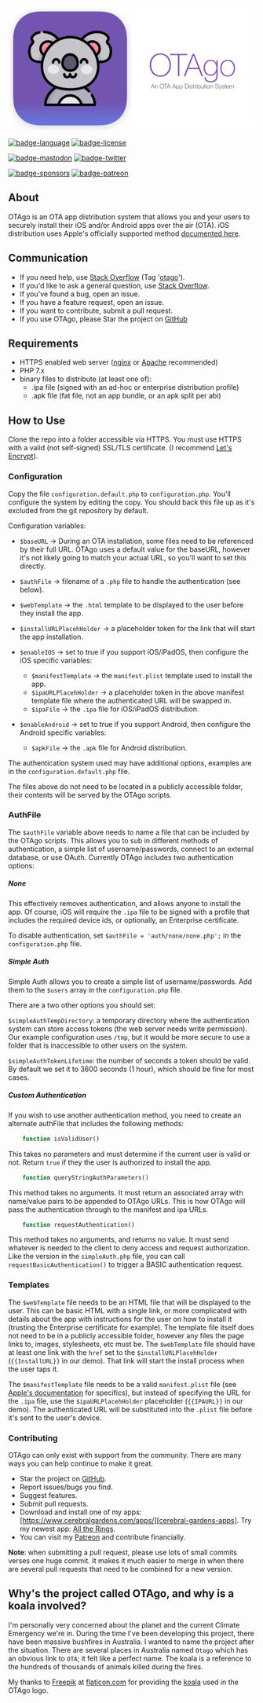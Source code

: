 
![OTAgo][otago-logo]

[![badge-language]][php.net]
[![badge-license]][license]

[![badge-mastodon]][mastodon-davewoodx]
[![badge-twitter]][twitter-davewoodx]

[![badge-sponsors]][cerebral-gardens]
[![badge-patreon]][patreon-davewoodx]

## About

OTAgo is an OTA app distribution system that allows you and your users to securely install their iOS and/or Android apps over the air (OTA). iOS distribution uses Apple's officially supported method [documented here](https://support.apple.com/en-ca/guide/deployment-reference-ios/apda0e3426d7/web).

## Communication

* If you need help, use [Stack Overflow][stackoverflow] (Tag '[otago][stackoverflow]').
* If you'd like to ask a general question, use [Stack Overflow][stackoverflow].
* If you've found a bug, open an issue.
* If you have a feature request, open an issue.
* If you want to contribute, submit a pull request.
* If you use OTAgo, please Star the project on [GitHub][github-otago]

## Requirements

* HTTPS enabled web server ([nginx][nginx] or [Apache][apache] recommended)
* PHP 7.x
* binary files to distribute (at least one of):
    * .ipa file (signed with an ad-hoc or enterprise distribution profile)
    * .apk file (fat file, not an app bundle, or an apk split per abi)

## How to Use

Clone the repo into a folder accessible via HTTPS. You must use HTTPS with a valid (not self-signed) SSL/TLS certificate. (I recommend [Let's Encrypt][letsencrypt]). 

### Configuration

Copy the file `configuration.default.php` to `configuration.php`. You'll configure the system by editing the copy. You should back this file up as it's excluded from the git repository by default.

Configuration variables:

* `$baseURL` -> During an OTA installation, some files need to be referenced by their full URL. OTAgo uses a default value for the baseURL, however it's not likely going to match your actual URL, so you'll want to set this directly.
* `$authFile` -> filename of a `.php` file to handle the authentication (see below).
* `$webTemplate` -> the `.html` template to be displayed to the user before they install the app.
* `$installURLPlacehHolder` -> a placeholder token for the link that will start the app installation.

* `$enableIOS` -> set to true if you support iOS/iPadOS, then configure the iOS specific variables:
    * `$manifestTemplate` -> the `manifest.plist` template used to install the app.
    * `$ipaURLPlacehHolder` -> a placeholder token in the above manifest template file where the authenticated URL will be swapped in.
    * `$ipaFile` -> the `.ipa` file for iOS/iPadOS distribution.

* `$enableAndroid` -> set to true if you support Android, then configure the Android specific variables:
    * `$apkFile` -> the `.apk` file for Android distribution.

The authentication system used may have additional options, examples are in the `configuration.default.php` file.

The files above do not need to be located in a publicly accessible folder, their contents will be served by the OTAgo scripts.

### AuthFile

The `$authFile` variable above needs to name a file that can be included by the OTAgo scripts. This allows you to sub in different methods of authentication, a simple list of username/passwords, connect to an external database, or use OAuth. Currently OTAgo includes two authentication options: 

##### None

This effectively removes authentication, and allows anyone to install the app. Of course, iOS will require the `.ipa` file to be signed with a profile that includes the required device ids, or optionally, an Enterprise certificate.

To disable authentication, set `$authFile = 'auth/none/none.php';` in the `configuration.php` file.

##### Simple Auth

Simple Auth allows you to create a simple list of username/passwords. Add them to the `$users` array in the `configuration.php` file.

There are a two other options you should set:

`$simpleAuthTempDirectory`: a temporary directory where the authentication system can store access tokens (the web server needs write permission). Our example configuration uses `/tmp`, but it would be more secure to use a folder that is inaccessible to other users on the system.  

`$simpleAuthTokenLifetime`: the number of seconds a token should be valid. By default we set it to 3600 seconds (1 hour), which should be fine for most cases.  

##### Custom Authentication

If you wish to use another authentication method, you need to create an alternate authFile that includes the following methods:


```php
	function isValidUser()
```

This takes no parameters and must determine if the current user is valid or not. Return `true` if they the user is authorized to install the app.


```php
	function queryStringAuthParameters()
```

This method takes no arguments. It must return an associated array with name/value pairs to be appended to OTAgo URLs. This is how OTAgo will pass the authentication through to the manifest and ipa URLs.

```php
	function requestAuthentication()
```

This method takes no arguments, and returns no value. It must send whatever is needed to the client to deny access and request authorization. Like the version in the `simpleAuth.php` file, you can call `requestBasicAuthentication()` to trigger a BASIC authentication request.


### Templates

The `$webTemplate` file needs to be an HTML file that will be displayed to the user. This can be basic HTML with a single link, or more complicated with details about the app with instructions for the user on how to install it (trusting the Enterprise certificate for example). The template file itself does not need to be in a publicly accessible folder, however any files the page links to, images, stylesheets, etc must be. The `$webTemplate` file should have at least one link with the `href` set to the `$installURLPlacehHolder` (`{{InstallURL}}` in our demo). That link will start the install process when the user taps it.

The `$manifestTemplate` file needs to be a valid `manifest.plist` file (see [Apple's documentation](https://support.apple.com/en-ca/guide/deployment-reference-ios/apd11fd167c4/web) for specifics), but instead of specifying the URL for the `.ipa` file, use the `$ipaURLPlacehHolder` placeholder (`{{IPAURL}}` in our demo). The authenticated URL will be substituted into the `.plist` file before it's sent to the user's device.

### Contributing

OTAgo can only exist with support from the community. There are many ways you can help continue to make it great.

* Star the project on [GitHub][github-otago].  
* Report issues/bugs you find.  
* Suggest features.  
* Submit pull requests.  
* Download and install one of my apps: [https://www.cerebralgardens.com/apps/][cerebral-gardens-apps]. Try my newest app: [All the Rings][all-the-rings].  
* You can visit my [Patreon][patreon-davewoodx] and contribute financially.  

**Note**: when submitting a pull request, please use lots of small commits verses one huge commit. It makes it much easier to merge in when there are several pull requests that need to be combined for a new version.

## Why's the project called OTAgo, and why is a koala involved?

I'm personally very concerned about the planet and the current Climate Emergency we're in. During the time I've been developing this project, there have been massive bushfires in Australia. I wanted to name the project after the situation. There are several places in Australia named `Otago` which has an obvious link to `OTA`; it felt like a perfect name. The koala is a reference to the hundreds of thousands of animals killed during the fires.

My thanks to [Freepik](https://www.flaticon.com/authors/freepik) at [flaticon.com](https://www.flaticon.com/) for providing the [koala](https://www.flaticon.com/free-icon/koala_2424348) used in the OTAgo logo.




[otago-logo]: https://github.com/DaveWoodCom/OTAgo/raw/main/logo.png
[php.net]: https://php.net/
[license]: https://github.com/DaveWoodCom/OTAgo/blob/main/LICENSE

[mastodon-davewoodx]: https://mastodon.social/@davewoodx
[twitter-davewoodx]: https://twitter.com/davewoodx

[stackoverflow]: https://stackoverflow.com/questions/tagged/otago

[cerebral-gardens]: https://www.cerebralgardens.com/
[cerebral-gardens-apps]: https://www.cerebralgardens.com/apps/
[all-the-rings]: https://alltherings.fit/?s=GH4
[patreon-davewoodx]: https://www.patreon.com/DaveWoodX

[badge-language]: https://img.shields.io/badge/PHP-7.x-blue.svg?style=flat
[badge-license]: https://img.shields.io/badge/License-BSD%203--Clause-blue.svg?style=flat

[badge-sponsors]: https://img.shields.io/badge/Sponsors-Cerebral%20Gardens-orange.svg?style=flat
[badge-mastodon]: https://img.shields.io/badge/Mastodon-DaveWoodX-606A84.svg?style=flat
[badge-twitter]: https://img.shields.io/twitter/follow/DaveWoodX.svg?style=social
[badge-patreon]: https://img.shields.io/badge/Patreon-DaveWoodX-F96854.svg?style=flat

[github-otago]: https://github.com/DaveWoodCom/OTAgo
[nginx]: https://nginx.org/
[apache]: https://httpd.apache.org/
[letsencrypt]: https://letsencrypt.org/
